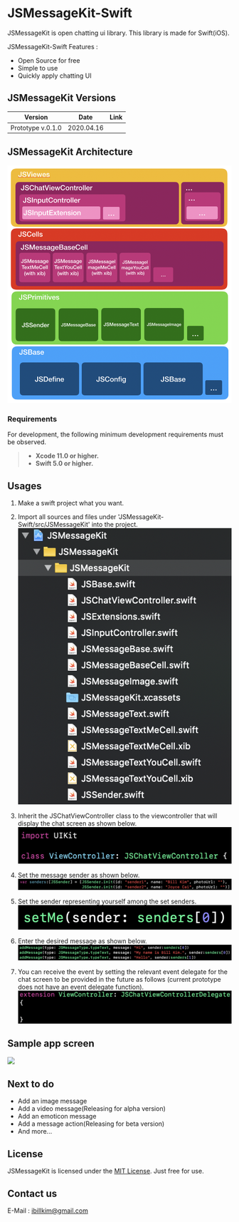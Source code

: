 # JSMessageKit-Swift
JSMessageKit is open chatting ui library. This library is made for Swift(iOS).

JSMessageKit-Swift Features :

  * Open Source for free
  * Simple to use
  * Quickly apply chatting UI
  
JSMessageKit Versions
-----------------------  

|Version|Date|Link|
| ----|----|----|
|Prototype v.0.1.0|2020.04.16||

JSMessageKit Architecture
-----------------------  

![](res/JSMessageKit_Architecture.png "")

### Requirements

For development, the following minimum development requirements must be observed.

> - **Xcode 11.0 or higher.**
> - **Swift 5.0 or higher.**

## Usages 

1. Make a swift project what you want. 

2. Import all sources and files under 'JSMessageKit-Swift/src/JSMessageKit' into the project.
![](res/usage_1.png "")

3. Inherit the JSChatViewController class to the viewcontroller that will display the chat screen as shown below.
![](res/usage_2.png "")

4. Set the message sender as shown below.
![](res/usage_3.png "")

5. Set the sender representing yourself among the set senders.
![](res/usage_4.png "")

6. Enter the desired message as shown below.
![](res/usage_5.png "")

7. You can receive the event by setting the relevant event delegate for the chat screen to be provided in the future as follows (current prototype does not have an event delegate function).
![](res/usage_6.png "")

## Sample app screen
![](res/sample_prototype-0.1.0.gif "")

Next to do
----------
* Add an image message
* Add a video message(Releasing for alpha version)
* Add an emoticon message
* Add a message action(Releasing for beta version) 
* And more...


License
----------

JSMessageKit is licensed under the [MIT License](https://opensource.org/licenses/MIT). 
Just free for use.

Contact us
----------

E-Mail : ibillkim@gmail.com
